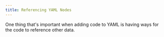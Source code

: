 ```yaml
---
title: Referencing YAML Nodes
---
```


One thing that's important when adding code to YAML is having ways for the code
to reference other data.
